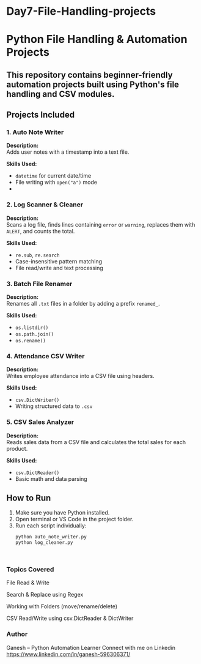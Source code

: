 ﻿# Day7-File-Handling-projects
#  Python File Handling & Automation Projects 

This repository contains beginner-friendly automation projects built using Python's file handling and CSV modules.
---

##  Projects Included

### 1. Auto Note Writer
**Description:**  
Adds user notes with a timestamp into a text file.

**Skills Used:**  
- `datetime` for current date/time  
- File writing with `open("a")` mode
- 
###  2. Log Scanner & Cleaner
**Description:**  
Scans a log file, finds lines containing `error` or `warning`, replaces them with `ALERT`, and counts the total.

**Skills Used:**  
- `re.sub`, `re.search`  
- Case-insensitive pattern matching  
- File read/write and text processing


###  3. Batch File Renamer
**Description:**  
Renames all `.txt` files in a folder by adding a prefix `renamed_`.

**Skills Used:**  
- `os.listdir()`  
- `os.path.join()`  
- `os.rename()`


### 4. Attendance CSV Writer
**Description:**  
Writes employee attendance into a CSV file using headers.

**Skills Used:**  
- `csv.DictWriter()`  
- Writing structured data to `.csv`

###  5. CSV Sales Analyzer
**Description:**  
Reads sales data from a CSV file and calculates the total sales for each product.

**Skills Used:**  
- `csv.DictReader()`  
- Basic math and data parsing


##  How to Run

1. Make sure you have Python installed.
2. Open terminal or VS Code in the project folder.
3. Run each script individually:
   ```bash
   python auto_note_writer.py
   python log_cleaner.py

  
 ### Topics Covered
File Read & Write

Search & Replace using Regex

Working with Folders (move/rename/delete)

CSV Read/Write using csv.DictReader & DictWriter

 ### Author
Ganesh – Python Automation Learner 
Connect with me on Linkedin
https://www.linkedin.com/in/ganesh-596306371/

